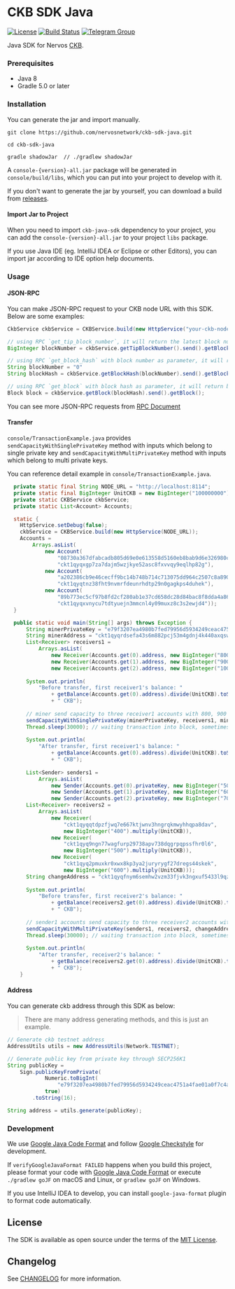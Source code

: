# CKB SDK Java

[![License](https://img.shields.io/badge/license-MIT-green)](https://github.com/nervosnetwork/ckb-sdk-java/blob/develop/LICENSE)
[![Build Status](https://travis-ci.com/nervosnetwork/ckb-sdk-java.svg?branch=develop)](https://travis-ci.com/nervosnetwork/ckb-sdk-java)
[![Telegram Group](https://cdn.rawgit.com/Patrolavia/telegram-badge/8fe3382b/chat.svg)](https://t.me/nervos_ckb_dev)

Java SDK for Nervos [CKB](https://github.com/nervosnetwork/ckb).

### Prerequisites

* Java 8
* Gradle 5.0 or later

### Installation

You can generate the jar and import manually.
```shell
git clone https://github.com/nervosnetwork/ckb-sdk-java.git

cd ckb-sdk-java

gradle shadowJar  // ./gradlew shadowJar 
```
A `console-{version}-all.jar` package will be generated in `console/build/libs`, which you can put into your project to develop with it.

If you don't want to generate the jar by yourself, you can download a build from [releases](https://github.com/nervosnetwork/ckb-sdk-java/releases).

#### Import Jar to Project

When you need to import `ckb-java-sdk` dependency to your project, you can add the `console-{version}-all.jar` to your project `libs` package. 

If you use Java IDE (eg. IntelliJ IDEA or Eclipse or other Editors), you can import jar according to IDE option help documents.

### Usage

#### JSON-RPC

You can make JSON-RPC request to your CKB node URL with this SDK. Below are some examples:

```Java
CkbService ckbService = CKBService.build(new HttpService("your-ckb-node-url"));

// using RPC `get_tip_block_number`, it will return the latest block number
BigInteger blockNumber = ckbService.getTipBlockNumber().send().getBlockNumber();

// using RPC `get_block_hash` with block number as parameter, it will return block hash
String blockNumber = "0"
String blockHash = ckbService.getBlockHash(blockNumber).send().getBlockHash();

// using RPC `get_block` with block hash as parameter, it will return block object
Block block = ckbService.getBlock(blockHash).send().getBlock();

```

You can see more JSON-RPC requests from [RPC Document](https://github.com/nervosnetwork/ckb/blob/develop/rpc/README.md)

#### Transfer

`console/TransactionExample.java` provides `sendCapacityWithSinglePrivateKey` method with inputs which belong to single private key 
and `sendCapacityWithMultiPrivateKey` method with inputs which belong to multi private keys.

You can reference detail example in `console/TransactionExample.java`.

```Java
  private static final String NODE_URL = "http://localhost:8114";
  private static final BigInteger UnitCKB = new BigInteger("100000000");
  private static CKBService ckbService;
  private static List<Account> Accounts;

  static {
    HttpService.setDebug(false);
    ckbService = CKBService.build(new HttpService(NODE_URL));
    Accounts =
        Arrays.asList(
            new Account(
                "08730a367dfabcadb805d69e0e613558d5160eb8bab9d6e326980c2c46a05db2",
                "ckt1qyqxgp7za7dajm5wzjkye52asc8fxvvqy9eqlhp82g"),
            new Account(
                "a202386cb9e46cecff9bc14b748b714c713075dd964c2507c8a8900540164959",
                "ckt1qyqtnz38fht9nvmrfdeunrhdtp29n0gagkps4duhek"),
            new Account(
                "89b773ec5cf97b8fd2cf280ab1e37cd658dc28d84bac8f8dda4a8646cc08d266",
                "ckt1qyqxvnycu7tdtyuejn3mmcnl4y09muxz8c3s2ewjd4"));
  }

  public static void main(String[] args) throws Exception {
      String minerPrivateKey = "e79f3207ea4980b7fed79956d5934249ceac4751a4fae01a0f7c4a96884bc4e3";
      String minerAddress = "ckt1qyqrdsefa43s6m882pcj53m4gdnj4k440axqswmu83";
      List<Receiver> receivers1 =
          Arrays.asList(
              new Receiver(Accounts.get(0).address, new BigInteger("800").multiply(UnitCKB)),
              new Receiver(Accounts.get(1).address, new BigInteger("900").multiply(UnitCKB)),
              new Receiver(Accounts.get(2).address, new BigInteger("1000").multiply(UnitCKB)));
    
      System.out.println(
          "Before transfer, first receiver1's balance: "
              + getBalance(Accounts.get(0).address).divide(UnitCKB).toString(10)
              + " CKB");
    
      // miner send capacity to three receiver1 accounts with 800, 900 and 1000 CKB
      sendCapacityWithSinglePrivateKey(minerPrivateKey, receivers1, minerAddress);
      Thread.sleep(30000); // waiting transaction into block, sometimes you should wait more seconds
    
      System.out.println(
          "After transfer, first receiver1's balance: "
              + getBalance(Accounts.get(0).address).divide(UnitCKB).toString(10)
              + " CKB");
    
      List<Sender> senders1 =
          Arrays.asList(
              new Sender(Accounts.get(0).privateKey, new BigInteger("500").multiply(UnitCKB)),
              new Sender(Accounts.get(1).privateKey, new BigInteger("600").multiply(UnitCKB)),
              new Sender(Accounts.get(2).privateKey, new BigInteger("700").multiply(UnitCKB)));
      List<Receiver> receivers2 =
          Arrays.asList(
              new Receiver(
                  "ckt1qyqqtdpzfjwq7e667ktjwnv3hngrqkmwyhhqpa8dav",
                  new BigInteger("400").multiply(UnitCKB)),
              new Receiver(
                  "ckt1qyq9ngn77wagfurp29738apv738dqgrpqpssfhr0l6",
                  new BigInteger("500").multiply(UnitCKB)),
              new Receiver(
                  "ckt1qyq2pmuxkr0xwx8kp3ya2juryrygf27dregs44skek",
                  new BigInteger("600").multiply(UnitCKB)));
      String changeAddress = "ckt1qyqfnym6semhw2vzm33fjvk3ngxuf5433l9qz3af8a";
    
      System.out.println(
          "Before transfer, first receiver2's balance: "
              + getBalance(receivers2.get(0).address).divide(UnitCKB).toString(10)
              + " CKB");
    
      // sender1 accounts send capacity to three receiver2 accounts with 400, 500 and 600 CKB
      sendCapacityWithMultiPrivateKey(senders1, receivers2, changeAddress);
      Thread.sleep(30000); // waiting transaction into block, sometimes you should wait more seconds
    
      System.out.println(
          "After transfer, receiver2's balance: "
              + getBalance(receivers2.get(0).address).divide(UnitCKB).toString(10)
              + " CKB");
    }

```

#### Address

You can generate ckb address through this SDK as below:

> There are many address generating methods, and this is just an example.

```Java
// Generate ckb testnet address
AddressUtils utils = new AddressUtils(Network.TESTNET);

// Generate public key from private key through SECP256K1
String publicKey =
    Sign.publicKeyFromPrivate(
            Numeric.toBigInt(
                "e79f3207ea4980b7fed79956d5934249ceac4751a4fae01a0f7c4a96884bc4e3"),
            true)
        .toString(16);

String address = utils.generate(publicKey);
```

### Development

We use [Google Java Code Format](https://google.github.io/styleguide/javaguide.html#s4.5-line-wrapping) and follow [Google Checkstyle](https://github.com/checkstyle/checkstyle/blob/master/src/main/resources/google_checks.xml) for development.

If `verifyGoogleJavaFormat FAILED` happens when you build this project, please format your code with [Google Java Code Format](https://google.github.io/styleguide/javaguide.html#s4.5-line-wrapping) 
or execute `./gradlew goJF` on macOS and Linux,  or `gradlew goJF` on Windows.

If you use IntelliJ IDEA to develop, you can install `google-java-format` plugin to format code automatically.

## License

The SDK is available as open source under the terms of the [MIT License](https://opensource.org/licenses/MIT).

## Changelog

See [CHANGELOG](CHANGELOG.md) for more information.
